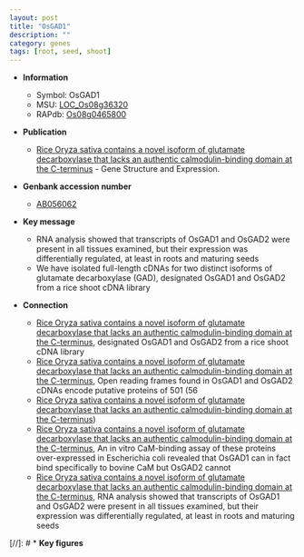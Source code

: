 ```yaml
---
layout: post
title: "OsGAD1"
description: ""
category: genes
tags: [root, seed, shoot]
---
```


* **Information**  
    + Symbol: OsGAD1  
    + MSU: [LOC_Os08g36320](http://rice.plantbiology.msu.edu/cgi-bin/ORF_infopage.cgi?orf=LOC_Os08g36320)  
    + RAPdb: [Os08g0465800](http://rapdb.dna.affrc.go.jp/viewer/gbrowse_details/irgsp1?name=Os08g0465800)  

* **Publication**  
    + [Rice Oryza sativa contains a novel isoform of glutamate decarboxylase that lacks an authentic calmodulin-binding domain at the C-terminus](BBA) - Gene Structure and Expression.

* **Genbank accession number**  
    + [AB056062](http://www.ncbi.nlm.nih.gov/nuccore/AB056062)

* **Key message**  
    + RNA analysis showed that transcripts of OsGAD1 and OsGAD2 were present in all tissues examined, but their expression was differentially regulated, at least in roots and maturing seeds
    + We have isolated full-length cDNAs for two distinct isoforms of glutamate decarboxylase (GAD), designated OsGAD1 and OsGAD2 from a rice shoot cDNA library

* **Connection**  
    + [Rice Oryza sativa contains a novel isoform of glutamate decarboxylase that lacks an authentic calmodulin-binding domain at the C-terminus](GAD), designated OsGAD1 and OsGAD2 from a rice shoot cDNA library
    + [Rice Oryza sativa contains a novel isoform of glutamate decarboxylase that lacks an authentic calmodulin-binding domain at the C-terminus](56), Open reading frames found in OsGAD1 and OsGAD2 cDNAs encode putative proteins of 501 (56
    + [Rice Oryza sativa contains a novel isoform of glutamate decarboxylase that lacks an authentic calmodulin-binding domain at the C-terminus](CaM))
    + [Rice Oryza sativa contains a novel isoform of glutamate decarboxylase that lacks an authentic calmodulin-binding domain at the C-terminus](http://www.ncbi.nlm.nih.gov/pubmed?term=Rice+Oryza+sativa+contains+a+novel+isoform+of+glutamate+decarboxylase+that+lacks+an+authentic+calmodulin-binding+domain+at+the+C-terminus%5BTitle%5D), An in vitro CaM-binding assay of these proteins over-expressed in Escherichia coli revealed that OsGAD1 can in fact bind specifically to bovine CaM but OsGAD2 cannot
    + [Rice Oryza sativa contains a novel isoform of glutamate decarboxylase that lacks an authentic calmodulin-binding domain at the C-terminus](http://www.ncbi.nlm.nih.gov/pubmed?term=Rice+Oryza+sativa+contains+a+novel+isoform+of+glutamate+decarboxylase+that+lacks+an+authentic+calmodulin-binding+domain+at+the+C-terminus%5BTitle%5D), RNA analysis showed that transcripts of OsGAD1 and OsGAD2 were present in all tissues examined, but their expression was differentially regulated, at least in roots and maturing seeds

[//]: # * **Key figures**  


